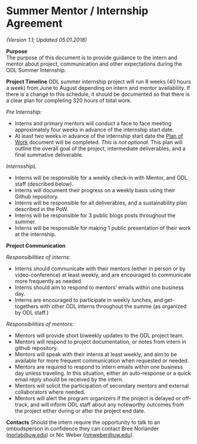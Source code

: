 # Summer Mentor / Internship Agreement

*(Version 1.1; Updated 05.01.2018)*

**Purpose**   
The purpose of this document is to provide guidance to the intern and mentor about project, communication and other expectations during the ODL Summer Internship.

**Project Timeline**
ODL summer internship project will run 8 weeks (40 hours a week) from June to August depending on intern and mentor availability. If there is a change to this schedule, it should be documented so that there is a clear plan for completing 320 hours of total work.

*Pre Internship:*
- Interns and primary mentors will conduct a face to face meeting approximately four weeks in advance of the internship start date.
- At least two weeks in advance of the internship start date the [Plan of Work](https://github.com/OpenDataLiteracy/InternshipTemplate/blob/master/PlanOfWork.md) document will be completed. *This is not optional.* This plan will outline the overall goal of the project, intermediate deliverables, and a final summative deliverable.

*InternsshipL*
- Interns will be responsible for a weekly check-in with Mentor, and ODL staff (described below).
- Interns will document their progress on a weekly basis using their Github repository. 
- Interns will be responsible for all deliverables, and a sustainability plan described in the PoW.
- Interns will be responsible for 3 public blogs posts throughout the summer.
- Interns will be responsible for making 1 public presentation of their work at the internship. 

**Project Communication**

*Responsibilities of interns:*
- Interns should communicate with their mentors (either in person or by video-conference) at least weekly, and are encouraged to communicate more frequently as needed.
- Interns should aim to respond to mentors’ emails within one business day.  
- Interns are encouraged to participate in weekly lunches, and get-togethers with other ODL interns throughout the summe (as organized by ODL staff.)  

*Responsibilities of mentors:*
- Mentors will provide short biweekly updates to the ODL project team.  
- Mentors will respond to project documentation, or notes from intern in github repository.
- Mentors will speak with their interns at least weekly, and aim to be available for more frequent communication when requested or needed.
- Mentors are required to respond to intern emails within one business day unless traveling.  In this situation, either an auto-response or a quick email reply should be received by the intern.
- Mentors will solicit the participation of secondary mentors and external collaborators where needed.
- Mentors will alert the program organizers if the project is delayed or off-track, and will inform ODL staff about any noteworthy outcomes from the project either during or after the project end date.

**Contacts**
Should the intern require the opportunity to talk to an ombudsperson in confidence they can contact Bree Norlander (norlab@uw.edu) or Nic Weber (nmweber@uw.edu).
